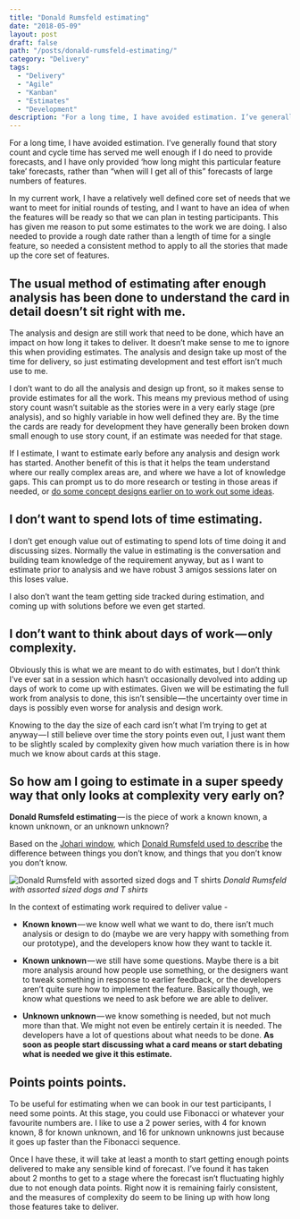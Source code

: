 ```yaml
---
title: "Donald Rumsfeld estimating"
date: "2018-05-09"
layout: post
draft: false
path: "/posts/donald-rumsfeld-estimating/"
category: "Delivery"
tags:
  - "Delivery"
  - "Agile"
  - "Kanban"
  - "Estimates"
  - "Development"
description: "For a long time, I have avoided estimation. I’ve generally found that story count and cycle time has served me well enough if I do need to provide forecasts, and I have only provided ‘how long might this particular feature take’ forecasts, rather than “when will I get all of this” forecasts of large numbers of features."
---
```


For a long time, I have avoided estimation. I’ve generally found that story count and cycle time has served me well enough if I do need to provide forecasts, and I have only provided ‘how long might this particular feature take’ forecasts, rather than “when will I get all of this” forecasts of large numbers of features.

In my current work, I have a relatively well defined core set of needs that we want to meet for initial rounds of testing, and I want to have an idea of when the features will be ready so that we can plan in testing participants. This has given me reason to put some estimates to the work we are doing. I also needed to provide a rough date rather than a length of time for a single feature, so needed a consistent method to apply to all the stories that made up the core set of features.

## The usual method of estimating after enough analysis has been done to understand the card in detail doesn’t sit right with me.

The analysis and design are still work that need to be done, which have an impact on how long it takes to deliver. It doesn’t make sense to me to ignore this when providing estimates. The analysis and design take up most of the time for delivery, so just estimating development and test effort isn’t much use to me.

I don’t want to do all the analysis and design up front, so it makes sense to provide estimates for all the work. This means my previous method of using story count wasn’t suitable as the stories were in a very early stage (pre analysis), and so highly variable in how well defined they are. By the time the cards are ready for development they have generally been broken down small enough to use story count, if an estimate was needed for that stage.

If I estimate, I want to estimate early before any analysis and design work has started. Another benefit of this is that it helps the team understand where our really complex areas are, and where we have a lot of knowledge gaps. This can prompt us to do more research or testing in those areas if needed, or [do some concept designs earlier on to work out some ideas](/posts/2018-05-02---Balancing-long-term-vision).

## I don’t want to spend lots of time estimating.

I don’t get enough value out of estimating to spend lots of time doing it and discussing sizes. Normally the value in estimating is the conversation and building team knowledge of the requirement anyway, but as I want to estimate prior to analysis and we have robust 3 amigos sessions later on this loses value.

I also don’t want the team getting side tracked during estimation, and coming up with solutions before we even get started.

## I don’t want to think about days of work — only complexity.

Obviously this is what we are meant to do with estimates, but I don’t think I’ve ever sat in a session which hasn’t occasionally devolved into adding up days of work to come up with estimates. Given we will be estimating the full work from analysis to done, this isn’t sensible — the uncertainty over time in days is possibly even worse for analysis and design work.

Knowing to the day the size of each card isn’t what I’m trying to get at anyway — I still believe over time the story points even out, I just want them to be slightly scaled by complexity given how much variation there is in how much we know about cards at this stage.

## So how am I going to estimate in a super speedy way that only looks at complexity very early on?

**Donald Rumsfeld estimating** — is the piece of work a known known, a known unknown, or an unknown unknown?

Based on the [Johari window](https://en.wikipedia.org/wiki/Johari_window), which [Donald Rumsfeld used to describe](https://en.wikipedia.org/wiki/There_are_known_knowns) the difference between things you don’t know, and things that you don’t know you don’t know.

![Donald Rumsfeld with assorted sized dogs and T shirts](/images/donaldrumsfeld.png "Donald Rumsfeld with assorted sized dogs and T shirts")
*Donald Rumsfeld with assorted sized dogs and T shirts*

In the context of estimating work required to deliver value -

* **Known known** — we know well what we want to do, there isn’t much analysis or design to do (maybe we are very happy with something from our prototype), and the developers know how they want to tackle it.

* **Known unknown** — we still have some questions. Maybe there is a bit more analysis around how people use something, or the designers want to tweak something in response to earlier feedback, or the developers aren’t quite sure how to implement the feature. Basically though, we know what questions we need to ask before we are able to deliver.

* **Unknown unknown** — we know something is needed, but not much more than that. We might not even be entirely certain it is needed. The developers have a lot of questions about what needs to be done. **As soon as people start discussing what a card means or start debating what is needed we give it this estimate.**


## Points points points.

To be useful for estimating when we can book in our test participants, I need some points. At this stage, you could use Fibonacci or whatever your favourite numbers are. I like to use a 2 power series, with 4 for known known, 8 for known unknown, and 16 for unknown unknowns just because it goes up faster than the Fibonacci sequence.

Once I have these, it will take at least a month to start getting enough points delivered to make any sensible kind of forecast. I’ve found it has taken about 2 months to get to a stage where the forecast isn’t fluctuating highly due to not enough data points. Right now it is remaining fairly consistent, and the measures of complexity do seem to be lining up with how long those features take to deliver.
